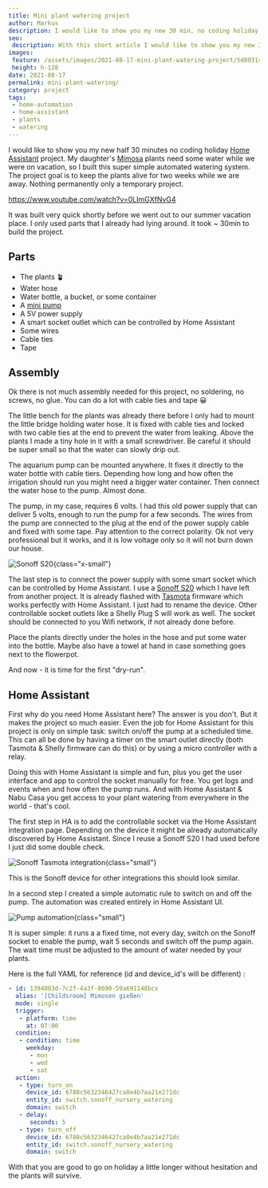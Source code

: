 ```yaml
---
title: Mini plant watering project
author: Markus
description: I would like to show you my new 30 min, no coding holiday plant watering project.
seo:
 description: With this short article I would like to show you my new 30 minutes, no coding, plant watering project for  Home Assistant. 
images:
 feature: /assets/images/2021-08-17-mini-plant-watering-project/5d89314d-29ba-4f3f-baf8-f2614ba7f494.jpeg
 height: h-128
date: 2021-08-17
permalink: mini-plant-watering/
category: project
tags:
 - home-automation
 - home-assistant
 - plants
 - watering
---
```


I would like to show you my new half 30 minutes no coding holiday [Home Assistant](https://www.home-assistant.io) project. My daughter's [Mimosa](https://en.wikipedia.org/wiki/Mimosa_pudica) plants need some water while we were on vacation, so I built this super simple automated watering system. The project goal is to keep the plants alive for two weeks while we are away. Nothing permanently only a temporary project.

https://www.youtube.com/watch?v=0LImGXfNvG4

It was built very quick shortly before we went out to our summer vacation place. I only used parts that I already had lying around. It took ~ 30min to build the project.

## Parts

- The plants 🪴
- Water hose
- Water bottle, a bucket, or some container
- A [mini pump](https://www.aliexpress.com/item/33006096807.html)
- A 5V power supply
- A smart socket outlet which can be controlled by Home Assistant
- Some wires
- Cable ties
- Tape

## Assembly

Ok there is not much assembly needed for this project, no soldering, no screws, no glue. You can do a lot with cable ties and tape 😀

The little bench for the plants was already there before I only had to mount the little bridge holding water hose. It is fixed with cable ties and locked with two cable ties at the end to prevent the water from leaking. Above the plants I made a tiny hole in it with a small screwdriver. Be careful it should be super small so that the water can slowly drip out.

The aquarium pump can be mounted anywhere. It fixes it directly to the water bottle with cable tiers. Depending how long and how often the irrigation should run you might need a bigger water container. Then connect the water hose to the pump. Almost done.

The pump, in my case, requires 6 volts. I had this old power supply that can deliver 5 volts, enough to run the pump for a few seconds. The wires from the pump are connected to the plug at the end of the power supply cable and fixed with some tape. Pay attention to the correct polarity. Ok not very professional but it works, and it is low voltage only so it will not burn down our house.

![Sonoff S20](/assets/images/2021-08-17-mini-plant-watering-project/8bce2361-f2e5-4962-b38e-b13568460be3.jpeg){class="x-small"}

The last step is to connect the power supply with some smart socket which can be controlled by Home Assistant. I use a [Sonoff S20](https://sonoff.tech/) which I have left from another project. It is already flashed with [Tasmota](https://tasmota.github.io/docs/) firmware which works perfectly with Home Assistant. I just had to rename the device. Other controllable socket outlets like a Shelly Plug S will work as well. The socket should be connected to you Wifi network, if not already done before.

Place the plants directly under the holes in the hose and put some water into the bottle. Maybe also have a towel at hand in case something goes next to the flowerpot.

And now - it is time for the first "dry-run".

## Home Assistant

First why do you need Home Assistant here? The answer is you don't. But it makes the project so much easier. Even the job for Home Assistant for this project is only on simple task: switch on/off the pump at a scheduled time. This can all be done by having a timer on the smart outlet directly (both Tasmota & Shelly firmware can do this) or by using a micro controller with a relay.

Doing this with Home Assistant is simple and fun, plus you get the user interface and app to control the socket manually for free. You get logs and events when and how often the pump runs. And with Home Assistant & Nabu Casa you get access to your plant watering from everywhere in the world - that's cool.

The first step in HA is to add the controllable socket via the Home Assistant integration page. Depending on the device it might be already automatically discovered by Home Assistant. Since I reuse a Sonoff S20 I had used before I just did some double check.

![Sonoff Tasmota integration](/assets/images/2021-08-17-mini-plant-watering-project/screenshot_2021-08-17_at_16.27.05.png){class="small"}

This is the Sonoff device for other integrations this should look similar.

In a second step I created a simple automatic rule to switch on and off the pump. The automation was created entirely in Home Assistant UI.

![Pump automation](/assets/images/2021-08-17-mini-plant-watering-project/screenshot_2021-08-17_at_17.02.45.png){class="small"}

It is super simple: it runs a a fixed time, not every day, switch on the Sonoff socket to enable the pump, wait 5 seconds and switch off the pump again. The wait time must be adjusted to the amount of water needed by your plants.

Here is the full YAML for reference (id and device_id's will be different) :

```yaml
- id: 1394083d-7c2f-4a3f-8690-59a691148bcx
  alias: '[Childsroom] Mimosen gießen'
  mode: single
  trigger:
   - platform: time
     at: 07:00
  condition:
   - condition: time
     weekday:
      - mon
      - wed
      - sat
  action:
   - type: turn_on
     device_id: 6788c5632346427ca0e4b7aa21e271dc
     entity_id: switch.sonoff_nursery_watering
     domain: switch
   - delay:
      seconds: 5
   - type: turn_off
     device_id: 6788c5632346427ca0e4b7aa21e271dc
     entity_id: switch.sonoff_nursery_watering
     domain: switch
```

With that you are good to go on holiday a little longer without hesitation and the plants will survive.

